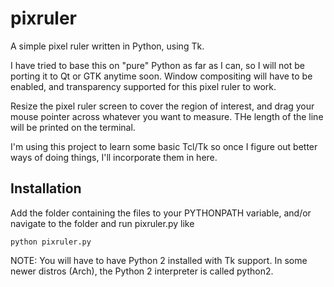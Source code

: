 # pixruler
A simple pixel ruler written in Python, using Tk.

I have tried to base this on "pure" Python as far as I can, so I will not
be porting it to Qt or GTK anytime soon. Window compositing will have to
be enabled, and transparency supported for this pixel ruler to work.

Resize the pixel ruler screen to cover the region of interest, and drag
your mouse pointer across whatever you want to measure. THe length of
the line will be printed on the terminal. 

I'm using this project to learn some basic Tcl/Tk so once I figure out
better ways of doing things, I'll incorporate them in here.


Installation
------------
Add the folder containing the files to your PYTHONPATH variable, and/or
navigate to the folder and run pixruler.py like

    python pixruler.py

NOTE: You will have to have Python 2 installed with Tk support. In some 
newer distros (Arch), the Python 2 interpreter is called python2. 
